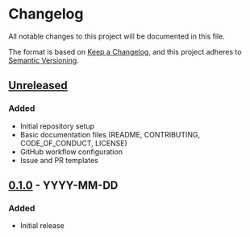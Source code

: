 # Changelog

All notable changes to this project will be documented in this file.

The format is based on [Keep a Changelog](https://keepachangelog.com/en/1.0.0/),
and this project adheres to [Semantic Versioning](https://semver.org/spec/v2.0.0.html).

## [Unreleased]

### Added
- Initial repository setup
- Basic documentation files (README, CONTRIBUTING, CODE_OF_CONDUCT, LICENSE)
- GitHub workflow configuration
- Issue and PR templates

## [0.1.0] - YYYY-MM-DD

### Added
- Initial release

[Unreleased]: https://github.com/pdarleyjr/NextCloud-App-Build/compare/v0.1.0...HEAD
[0.1.0]: https://github.com/pdarleyjr/NextCloud-App-Build/releases/tag/v0.1.0